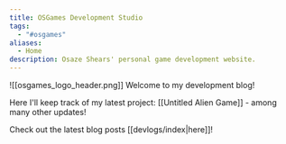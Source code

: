 ```yaml
---
title: OSGames Development Studio
tags:
  - "#osgames"
aliases:
  - Home
description: Osaze Shears' personal game development website.
---
```

![[osgames_logo_header.png]]
Welcome to my development blog!

Here I'll keep track of my latest project: [[Untitled Alien Game]] - among many other updates!

Check out the latest blog posts [[devlogs/index|here]]!

<!--
# Recent Posts

| [[Untitled Alien Game Devlog 3 (2024-10-20)]] |
| --------------------------------------------- |
| [[Untitled Alien Game Devlog 2 (2024-10-13)]] |
| [[Untitled Alien Game Devlog 1 (2024-10-06)]] |

# Untitled Alien Game Devlog
- [[Untitled Alien Game Devlogs]]

-->
